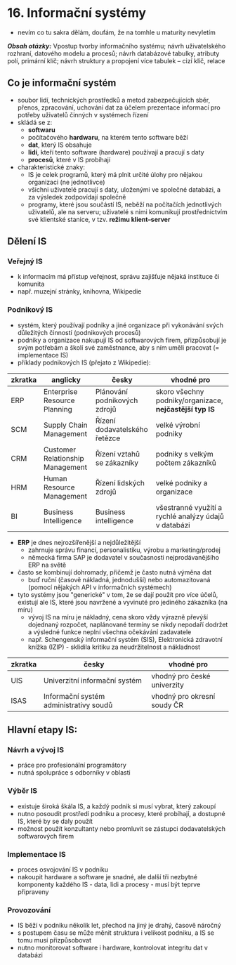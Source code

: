 # 16. Informační systémy

- nevím co tu sakra dělám, doufám, že na tomhle u maturity nevyletím

***Obsah otázky:*** Vpostup tvorby informačního systému; návrh uživatelského rozhraní, datového modelu a procesů; návrh databázové tabulky, atributy polí, primární klíč; návrh struktury a propojení více tabulek – cizí klíč, relace

## Co je informační systém
- soubor lidí, technických prostředků a metod zabezpečujících sběr, přenos, zpracování, uchování dat za účelem prezentace informací pro potřeby uživatelů činných v systémech řízení
- skládá se z:
    - **softwaru** 
    - počítačového **hardwaru**, na kterém tento software běží
    - **dat**, který IS obsahuje
    - **lidí**, kteří tento software (hardware) používají a pracují s daty
    - **procesů**, které v IS probíhají
- charakteristické znaky:
    - IS je celek programů, který má plnit určité úlohy pro nějakou organizaci (ne jednotlivce)
    - všichni uživatelé pracují s daty, uloženými ve společné databázi, a za výsledek zodpovídají společně
    - programy, které jsou součástí IS, neběží na počítačích jednotlivých uživatelů, ale na serveru; uživatelé s nimi komunikují prostřednictvím své klientské stanice, v tzv. **režimu klient–server**

## Dělení IS
### Veřejný IS
- k informacím má přístup veřejnost, správu zajišťuje nějaká instituce či komunita
- např. muzejní stránky, knihovna, Wikipedie

### Podnikový IS
- systém, který používají podniky a jiné organizace při vykonávání svých důležitých činností (podnikových procesů)
- podniky a organizace nakupují IS od softwarových firem, přizpůsobují je svým potřebám a školí své zaměstnance, aby s ním uměli pracovat (= implementace IS)
- příklady podnikových IS (přejato z Wikipedie):

| zkratka | anglicky                         | česky                         | vhodné pro                                               |
| ------- | -------------------------------- | ----------------------------- | -------------------------------------------------------- |
| ERP     | Enterprise Resource Planning     | Plánování podnikových zdrojů  | skoro všechny podniky/organizace, **nejčastější typ IS** |
| SCM     | Supply Chain Management          | Řízení dodavatelského řetězce | velké výrobní podniky                                    |
| CRM     | Customer Relationship Management | Řízení vztahů se zákazníky    | podniky s velkým počtem zákazníků                        |
| HRM     | Human Resource Management        | Řízení lidských zdrojů        | velké podniky a organizace                               |
| BI      | Business Intelligence            | Business intelligence         | všestranné využití a rychlé analýzy údajů v databázi     |

- **ERP** je dnes nejrozšířenější a nejdůležitější
    - zahrnuje správu financí, personalistiku, výrobu a marketing/prodej
    - německá firma SAP je dodavatel v současnosti nejprodávanějšího ERP na světě
- často se kombinují dohromady, přičemž je často nutná výměna dat
    - buď ruční (časově nákladná, jednodušší) nebo automazitovaná (pomocí nějakých API v informačních systémech)
- tyto systémy jsou "generické" v tom, že se dají použít pro více účelů, existují ale IS, které jsou navržené a vyvinuté pro jediného zákazníka (na míru)
    - vývoj IS na míru je nákladný, cena skoro vždy výrazně převýší dojednaný rozpočet, naplánované termíny se nikdy nepodaří dodržet a výsledné funkce neplní všechna očekávání zadavatele
    - např. Schengenský informační systém (SIS), Elektronická zdravotní knížka (IZIP) - sklidila kritiku za neudržitelnost a nákladnost

| zkratka | česky                                  | vhodné pro                  |
| ------- | -------------------------------------- | --------------------------- |
| UIS     | Univerzitní informační systém          | vhodný pro české univerzity |
| ISAS    | Informační systém administrativy soudů | vhodný pro okresní soudy ČR |

## Hlavní etapy IS:

### Návrh a vývoj IS
- práce pro profesionální programátory
- nutná spolupráce s odborníky v oblasti

### Výběr IS
- existuje široká škála IS, a každý podnik si musí vybrat, který zakoupí
- nutno posoudit prostředí podniku a procesy, které probíhají, a dostupné IS, které by se daly použít
- možnost použít konzultanty nebo promluvit se zástupci dodavatelských softwarových firem

### Implementace IS
- proces osvojování IS v podniku
- nakoupit hardware a software je snadné, ale další tři nezbytné komponenty každého IS - data, lidi a procesy - musí být teprve připraveny

### Provozování
- IS běží v podniku několik let, přechod na jiný je drahý, časově náročný
- s postupem času se může měnit struktura i velikost podniku, a IS se tomu musí přizpůsobovat
- nutno monitorovat software i hardware, kontrolovat integritu dat v databázi